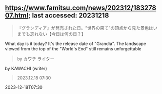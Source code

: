 ## https://www.famitsu.com/news/202312/18327807.html; last accessed: 20231218

> 『グランディア』が発売された日。“世界の果て”の頂点から見た景色はいまでも忘れない【今日は何の日？】

What day is it today? It's the release date of "Grandia". The landscape viewed from the top of the "World's End" still remains unforgettable

> by カワチ ライター

by KAWACHI (writer)

> 2023.12.18 07:30

2023-12-18T07:30

